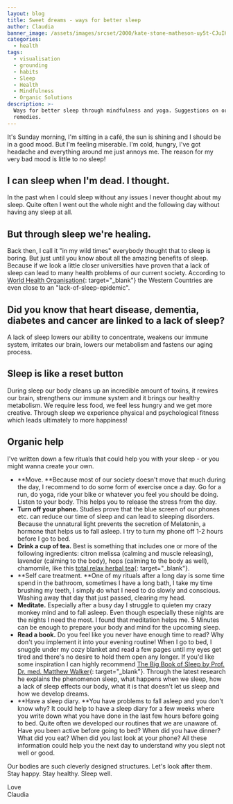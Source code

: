 ```yaml
---
layout: blog
title: Sweet dreams - ways for better sleep
author: Claudia
banner_image: /assets/images/srcset/2000/kate-stone-matheson-uy5t-CJuIK4-unsplash.jpg
categories:
  - health
tags:
  - visualisation
  - grounding
  - habits
  - Sleep
  - Health
  - Mindfulness
  - Organic Solutions
description: >-
  Ways for better sleep through mindfulness and yoga. Suggestions on organic
  remedies.
---
```


It's Sunday morning, I'm sitting in a caf&eacute;, the sun is shining and I should be in a good mood. But I'm feeling miserable. I'm cold, hungry, I've got headache and everything around me just annoys me. The reason for my very bad mood is little to no sleep\!

## I can sleep when I'm dead. I thought.

In the past when I could sleep without any issues I never thought about my sleep. Quite often I went out the whole night and the following day without having any sleep at all.

## But through sleep we're healing.

Back then, I call it "in my wild times" everybody thought that to sleep is boring. But just until you know about all the amazing benefits of sleep. Because if we look a little closer universities have proven that a lack of sleep can lead to many health problems of our current society. According to [World Health Organisation](https://www.who.int/){: target="_blank"} the Western Countries are even close to an "lack-of-sleep-epidemic".

## Did you know that heart disease, dementia, diabetes and cancer are linked to a lack of sleep?

A lack of sleep lowers our ability to concentrate, weakens our immune system, irritates our brain, lowers our metabolism and fastens our aging process.

## Sleep is like a reset button

During sleep our body cleans up an incredible amount of toxins, it rewires our brain, strengthens our immune system and it brings our healthy metabolism. We require less food, we feel less hungry and we get more creative. Through sleep we experience physical and psychological fitness which leads ultimately to more happiness\!

## Organic help

I've written down a few rituals that could help you with your sleep - or you might wanna create your own.

* **Move.&nbsp;**Because most of our society doesn't move that much during the day, I recommend to do some form of exercise once a day. Go for a run, do yoga, ride your bike or whatever you feel you should be doing. Listen to your body. This helps you to release the stress from the day.
* **Turn off your phone.**&nbsp;Studies prove that the blue screen of our phones etc. can reduce our time of sleep and can lead to sleeping disorders. Because the unnatural light prevents the secretion of Melatonin, a hormone that helps us to fall asleep. I try to turn my phone off 1-2 hours before I go to bed.&nbsp;
* **Drink a cup of tea.** Best is something that includes one or more of the following ingredients: citron melissa (calming and muscle releasing), lavender (calming to the body), hops (calming to the body as well), chamomile, like this&nbsp;[total relax herbal tea](https://amzn.to/3hQfX90){: target="_blank"}.
* **Self care treatment.&nbsp;**One of my rituals after a long day is some time spend in the bathroom, sometimes I have a long bath, I take my time brushing my teeth, I simply do what I need to do slowly and conscious. Washing away that day that just passed, clearing my head.
* **Meditate.**&nbsp;Especially after a busy day I struggle to quieten my crazy monkey mind and to fall asleep. Even though especially these nights are the nights I need the most. I found that meditation helps me. 5 Minutes can be enough to prepare your body and mind for the upcoming sleep.
* **Read a book.**&nbsp;Do you feel like you never have enough time to read? Why don't you implement it into your evening routine\! When I go to bed, I snuggle under my cozy blanket and read a few pages until my eyes get tired and there's no desire to hold them open any longer. If you'd like some inspiration I can highly recommend [The Big Book of Sleep by Prof. Dr. med. Matthew Walker](https://amzn.to/37RyY6p){: target="_blank"}. Through the latest research he explains the phenomenon sleep, what happens when we sleep, how a lack of sleep effects our body, what it is that doesn't let us sleep and how we develop dreams.
* **Have a sleep diary.&nbsp;**You have problems to fall asleep and you don't know why? It could help to have a sleep diary for a few weeks where you write down what you have done in the last few hours before going to bed. Quite often we developed our routines that we are unaware of. Have you been active before going to bed? When did you have dinner? What did you eat? When did you last look at your phone? All these information could help you the next day to understand why you slept not well or good.

Our bodies are such cleverly designed structures. Let's look after them. Stay happy. Stay healthy. Sleep well.

Love<br>Claudia